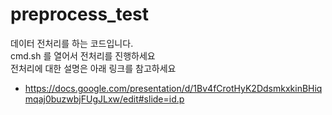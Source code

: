 # preprocess_test

데이터 전처리를 하는 코드입니다.<br>
cmd.sh 를 열어서 전처리를 진행하세요  <br>
전처리에 대한 설명은 아래 링크를 참고하세요 <br>
* https://docs.google.com/presentation/d/1Bv4fCrotHyK2DdsmkxkinBHiqmqaj0buzwbjFUgJLxw/edit#slide=id.p

